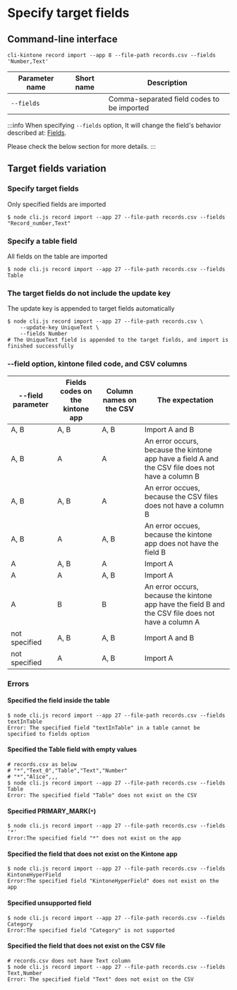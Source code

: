 # Specify target fields

## Command-line interface

```shell
cli-kintone record import --app 8 --file-path records.csv --fields 'Number,Text'
```

| Parameter name | Short name | Description                                |
| -------------- | ---------- | ------------------------------------------ |
| `--fields`     |            | Comma-separated field codes to be imported |

:::info
When specifying `--fields` option, It will change the field's behavior described at: [Fields](./fields).

Please check the below section for more details.
:::

## Target fields variation

### Specify target fields

Only specified fields are imported

```shell
$ node cli.js record import --app 27 --file-path records.csv --fields "Record_number,Text"
```

### Specify a table field

All fields on the table are imported

```shell
$ node cli.js record import --app 27 --file-path records.csv --fields Table
```

### The target fields do not include the update key

The update key is appended to target fields automatically

```shell
$ node cli.js record import --app 27 --file-path records.csv \
    --update-key UniqueText \
    --fields Number
# The UniqueText field is appended to the target fields, and import is finished successfully
```

### --field option, kintone filed code, and CSV columns

| --field parameter | Fields codes on the kintone app | Column names on the CSV | The expectation                                                                                     |
| ----------------- | ------------------------------- | ----------------------- | --------------------------------------------------------------------------------------------------- |
| A, B              | A, B                            | A, B                    | Import A and B                                                                                      |
| A, B              | A                               | A                       | An error occurs, because the kintone app have a field A and the CSV file does not have a column B   |
| A, B              | A, B                            | A                       | An error occues, because the CSV files does not have a column B                                     |
| A, B              | A                               | A, B                    | An error occues, because the kintone app does not have the field B                                  |
| A                 | A, B                            | A                       | Import A                                                                                            |
| A                 | A                               | A, B                    | Import A                                                                                            |
| A                 | B                               | B                       | An error occurs, because the kintone app have the field B and the CSV file does not have a column A |
| not specified     | A, B                            | A, B                    | Import A and B                                                                                      |
| not specified     | A                               | A, B                    | Import A                                                                                            |

### Errors

#### Specified the field inside the table

```shell
$ node cli.js record import --app 27 --file-path records.csv --fields textInTable
Error: The specified field "textInTable" in a table cannot be specified to fields option
```

#### Specified the Table field with empty values

```shell
# records.csv as below
# "*","Text_0","Table","Text","Number"
# "*","Alice",,,
$ node cli.js record import --app 27 --file-path records.csv --fields Table
Error: The specified field "Table" does not exist on the CSV
```

#### Specified PRIMARY_MARK(`*`)

```shell
$ node cli.js record import --app 27 --file-path records.csv --fields '*'
Error:The specified field "*" does not exist on the app
```

#### Specified the field that does not exist on the Kintone app

```shell
$ node cli.js record import --app 27 --file-path records.csv --fields KintoneHyperField
Error:The specified field "KintoneHyperField" does not exist on the app
```

#### Specified unsupported field

```shell
$ node cli.js record import --app 27 --file-path records.csv --fields Category
Error:The specified field "Category" is not supported
```

#### Specified the field that does not exist on the CSV file

```shell
# records.csv does not have Text column
$ node cli.js record import --app 27 --file-path records.csv --fields Text,Number
Error: The specified field "Text" does not exist on the CSV
```
